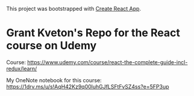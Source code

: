 This project was bootstrapped with [Create React App](https://github.com/facebook/create-react-app).

# Grant Kveton's Repo for the React course on Udemy

Course: https://www.udemy.com/course/react-the-complete-guide-incl-redux/learn/

My OneNote notebook for this course: https://1drv.ms/u/s!AqH42Kz9q00luhGJfLSFtFvSZ4ss?e=5FP3up
